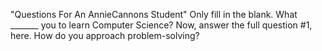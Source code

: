 "Questions For An AnnieCannons Student"
Only fill in the blank. What _______ you to learn Computer Science?
Now, answer the full question #1, here.
How do you approach problem-solving?